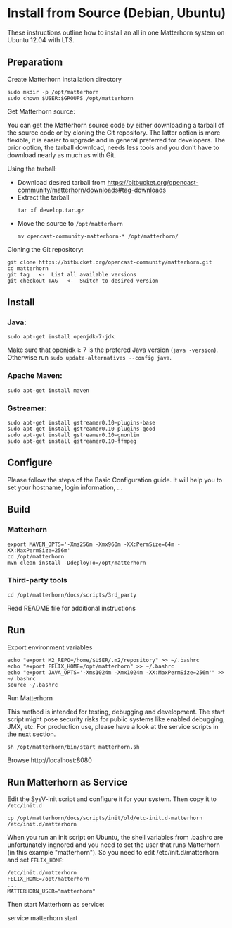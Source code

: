 Install from Source (Debian, Ubuntu)
====================================

These instructions outline how to install an all in one Matterhorn system on Ubuntu 12.04 with LTS.

Preparatiom
-----------

Create Matterhorn installation directory

    sudo mkdir -p /opt/matterhorn
    sudo chown $USER:$GROUPS /opt/matterhorn

Get Matterhorn source:

You can get the Matterhorn source code by either downloading a tarball of the source code or by cloning the Git
repository. The latter option is more flexible, it is easier to upgrade and in general preferred for developers. The
prior option, the tarball download, needs less tools and you don't have to download nearly as much as with Git.

Using the tarball:

 - Download desired tarball from https://bitbucket.org/opencast-community/matterhorn/downloads#tag-downloads
 - Extract the tarball
   ```
   tar xf develop.tar.gz
   ```
 - Move the source to `/opt/matterhorn`
   ```
   mv opencast-community-matterhorn-* /opt/matterhorn/
   ```

Cloning the Git repository:

    git clone https://bitbucket.org/opencast-community/matterhorn.git
    cd matterhorn
    git tag   <-  List all available versions
    git checkout TAG   <-  Switch to desired version


Install
-------

### Java:

    sudo apt-get install openjdk-7-jdk

Make sure that openjdk ≥ 7 is the prefered Java version (`java -version`). Otherwise run
`sudo update-alternatives --config java`.

### Apache Maven:

    sudo apt-get install maven

### Gstreamer:

    sudo apt-get install gstreamer0.10-plugins-base
    sudo apt-get install gstreamer0.10-plugins-good
    sudo apt-get install gstreamer0.10-gnonlin
    sudo apt-get install gstreamer0.10-ffmpeg


Configure
---------

Please follow the steps of the Basic Configuration guide. It will help you to set your hostname, login information, …


Build
-----

### Matterhorn

    export MAVEN_OPTS='-Xms256m -Xmx960m -XX:PermSize=64m -XX:MaxPermSize=256m'
    cd /opt/matterhorn
    mvn clean install -DdeployTo=/opt/matterhorn

### Third-party tools

    cd /opt/matterhorn/docs/scripts/3rd_party

Read README file for additional instructions


Run
---

Export environment variables

    echo "export M2_REPO=/home/$USER/.m2/repository" >> ~/.bashrc
    echo "export FELIX_HOME=/opt/matterhorn" >> ~/.bashrc
    echo "export JAVA_OPTS='-Xms1024m -Xmx1024m -XX:MaxPermSize=256m'" >> ~/.bashrc
    source ~/.bashrc

Run Matterhorn

This method is intended for testing, debugging and development. The start script might pose security risks for public
systems like enabled debugging, JMX, etc. For production use, please have a look at the service scripts in the next
section.

    sh /opt/matterhorn/bin/start_matterhorn.sh

Browse http://localhost:8080


Run Matterhorn as Service
-------------------------

Edit the SysV-init script and configure it for your system. Then copy it to `/etc/init.d`

    cp /opt/matterhorn/docs/scripts/init/old/etc-init.d-matterhorn /etc/init.d/matterhorn

When you run an init script on Ubuntu, the shell variables from .bashrc are unfortunately ingnored and you need to set
the user that runs Matterhorn (in this example "matterhorn"). So you need to edit /etc/init.d/matterhorn and set
`FELIX_HOME`:

    /etc/init.d/matterhorn
    FELIX_HOME=/opt/matterhorn
    ...
    MATTERHORN_USER="matterhorn"

Then start Matterhorn as service:

  service matterhorn start
